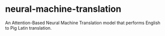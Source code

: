 # neural-machine-translation
 An Attention-Based Neural Machine Translation model that performs English to Pig Latin translation.
